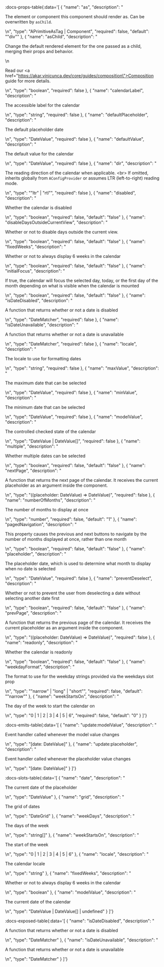 <!-- This file was automatic generated. Do not edit it manually -->

:docs-props-table{:data='[
  {
    "name": "as",
    "description": "<p>The element or component this component should render as. Can be overwritten by <code>asChild</code>.</p>\n",
    "type": "APrimitiveAsTag | Component",
    "required": false,
    "default": "\"div\""
  },
  {
    "name": "asChild",
    "description": "<p>Change the default rendered element for the one passed as a child, merging their props and behavior.</p>\n<p>Read our <a href=\"https://akar.vinicunca.dev/core/guides/composition\">Composition</a> guide for more details.</p>\n",
    "type": "boolean",
    "required": false
  },
  {
    "name": "calendarLabel",
    "description": "<p>The accessible label for the calendar</p>\n",
    "type": "string",
    "required": false
  },
  {
    "name": "defaultPlaceholder",
    "description": "<p>The default placeholder date</p>\n",
    "type": "DateValue",
    "required": false
  },
  {
    "name": "defaultValue",
    "description": "<p>The default value for the calendar</p>\n",
    "type": "DateValue",
    "required": false
  },
  {
    "name": "dir",
    "description": "<p>The reading direction of the calendar when applicable. &lt;br&gt; If omitted, inherits globally from <code>AConfigProvider</code> or assumes LTR (left-to-right) reading mode.</p>\n",
    "type": "\"ltr\" | \"rtl\"",
    "required": false
  },
  {
    "name": "disabled",
    "description": "<p>Whether the calendar is disabled</p>\n",
    "type": "boolean",
    "required": false,
    "default": "false"
  },
  {
    "name": "disableDaysOutsideCurrentView",
    "description": "<p>Whether or not to disable days outside the current view.</p>\n",
    "type": "boolean",
    "required": false,
    "default": "false"
  },
  {
    "name": "fixedWeeks",
    "description": "<p>Whether or not to always display 6 weeks in the calendar</p>\n",
    "type": "boolean",
    "required": false,
    "default": "false"
  },
  {
    "name": "initialFocus",
    "description": "<p>If true, the calendar will focus the selected day, today, or the first day of the month depending on what is visible when the calendar is mounted</p>\n",
    "type": "boolean",
    "required": false,
    "default": "false"
  },
  {
    "name": "isDateDisabled",
    "description": "<p>A function that returns whether or not a date is disabled</p>\n",
    "type": "DateMatcher",
    "required": false
  },
  {
    "name": "isDateUnavailable",
    "description": "<p>A function that returns whether or not a date is unavailable</p>\n",
    "type": "DateMatcher",
    "required": false
  },
  {
    "name": "locale",
    "description": "<p>The locale to use for formatting dates</p>\n",
    "type": "string",
    "required": false
  },
  {
    "name": "maxValue",
    "description": "<p>The maximum date that can be selected</p>\n",
    "type": "DateValue",
    "required": false
  },
  {
    "name": "minValue",
    "description": "<p>The minimum date that can be selected</p>\n",
    "type": "DateValue",
    "required": false
  },
  {
    "name": "modelValue",
    "description": "<p>The controlled checked state of the calendar</p>\n",
    "type": "DateValue | DateValue[]",
    "required": false
  },
  {
    "name": "multiple",
    "description": "<p>Whether multiple dates can be selected</p>\n",
    "type": "boolean",
    "required": false,
    "default": "false"
  },
  {
    "name": "nextPage",
    "description": "<p>A function that returns the next page of the calendar. It receives the current placeholder as an argument inside the component.</p>\n",
    "type": "((placeholder: DateValue) => DateValue)",
    "required": false
  },
  {
    "name": "numberOfMonths",
    "description": "<p>The number of months to display at once</p>\n",
    "type": "number",
    "required": false,
    "default": "1"
  },
  {
    "name": "pagedNavigation",
    "description": "<p>This property causes the previous and next buttons to navigate by the number of months displayed at once, rather than one month</p>\n",
    "type": "boolean",
    "required": false,
    "default": "false"
  },
  {
    "name": "placeholder",
    "description": "<p>The placeholder date, which is used to determine what month to display when no date is selected</p>\n",
    "type": "DateValue",
    "required": false
  },
  {
    "name": "preventDeselect",
    "description": "<p>Whether or not to prevent the user from deselecting a date without selecting another date first</p>\n",
    "type": "boolean",
    "required": false,
    "default": "false"
  },
  {
    "name": "prevPage",
    "description": "<p>A function that returns the previous page of the calendar. It receives the current placeholder as an argument inside the component.</p>\n",
    "type": "((placeholder: DateValue) => DateValue)",
    "required": false
  },
  {
    "name": "readonly",
    "description": "<p>Whether the calendar is readonly</p>\n",
    "type": "boolean",
    "required": false,
    "default": "false"
  },
  {
    "name": "weekdayFormat",
    "description": "<p>The format to use for the weekday strings provided via the weekdays slot prop</p>\n",
    "type": "\"narrow\" | \"long\" | \"short\"",
    "required": false,
    "default": "\"narrow\""
  },
  {
    "name": "weekStartsOn",
    "description": "<p>The day of the week to start the calendar on</p>\n",
    "type": "0 | 1 | 2 | 3 | 4 | 5 | 6",
    "required": false,
    "default": "0"
  }
]'} 

:docs-emits-table{:data='[
  {
    "name": "update:modelValue",
    "description": "<p>Event handler called whenever the model value changes</p>\n",
    "type": "[date: DateValue]"
  },
  {
    "name": "update:placeholder",
    "description": "<p>Event handler called whenever the placeholder value changes</p>\n",
    "type": "[date: DateValue]"
  }
]'} 

:docs-slots-table{:data='[
  {
    "name": "date",
    "description": "<p>The current date of the placeholder</p>\n",
    "type": "DateValue"
  },
  {
    "name": "grid",
    "description": "<p>The grid of dates</p>\n",
    "type": "DateGrid<DateValue>"
  },
  {
    "name": "weekDays",
    "description": "<p>The days of the week</p>\n",
    "type": "string[]"
  },
  {
    "name": "weekStartsOn",
    "description": "<p>The start of the week</p>\n",
    "type": "0 | 1 | 2 | 3 | 4 | 5 | 6"
  },
  {
    "name": "locale",
    "description": "<p>The calendar locale</p>\n",
    "type": "string"
  },
  {
    "name": "fixedWeeks",
    "description": "<p>Whether or not to always display 6 weeks in the calendar</p>\n",
    "type": "boolean"
  },
  {
    "name": "modelValue",
    "description": "<p>The current date of the calendar</p>\n",
    "type": "DateValue | DateValue[] | undefined"
  }
]'} 

:docs-exposed-table{:data='[
  {
    "name": "isDateDisabled",
    "description": "<p>A function that returns whether or not a date is disabled</p>\n",
    "type": "DateMatcher"
  },
  {
    "name": "isDateUnavailable",
    "description": "<p>A function that returns whether or not a date is unavailable</p>\n",
    "type": "DateMatcher"
  }
]'} 
